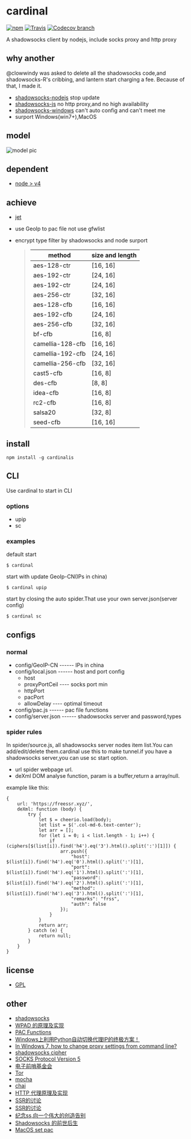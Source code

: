 # cardinal
[![npm](https://img.shields.io/npm/v/cardinalis.svg?style=flat-square)](https://www.npmjs.com/package/cardinalis)
[![Travis](https://img.shields.io/travis/shangxinbo/cardinal.svg?style=flat-square)](https://travis-ci.org/shangxinbo/cardinal)
[![Codecov branch](https://img.shields.io/codecov/c/github/shangxinbo/cardinal/3.0.svg?style=flat-square)](https://codecov.io/gh/shangxinbo/cardinal/branch/3.0)

A shadowsocks client by nodejs, include socks proxy and http proxy

## why another 
@clowwindy was asked to delete all the shadowsocks code,and shadowsocks-R's cribbing, and lantern start charging a fee. Because of that, I made it. 
* [shadowsocks-nodejs](https://github.com/shadowsocks/shadowsocks-nodejs) stop update
* [shadowsocks-js](https://github.com/oyyd/shadowsocks-js) no http proxy,and no high availability
* [shadowsocks-windows](https://github.com/shadowsocks/shadowsocks-windows) can't auto config and can't meet me
* surport Windows(win7+),MacOS

## model
![model pic](https://raw.githubusercontent.com/shangxinbo/cardinal/master/model.png)

## dependent
* [node > v4](https://nodejs.org/en/)

## achieve
* [jet](https://github.com/m31271n/jet)

* use GeoIp to pac file not use gfwlist

* encrypt type filter by shadowsocks and node surport 

    >|method | size and length|
    >|-------|----------------|
    >|aes-128-ctr | [16, 16]  |
    >|aes-192-ctr | [24, 16]  |
    >|aes-192-ctr | [24, 16]  |
    >|aes-256-ctr | [32, 16]  |
    >|aes-128-cfb | [16, 16]  |
    >|aes-192-cfb | [24, 16]  |
    >|aes-256-cfb | [32, 16]  |
    >|bf-cfb      | [16, 8]   |
    >|camellia-128-cfb | [16, 16]|
    >|camellia-192-cfb | [24, 16]|
    >|camellia-256-cfb | [32, 16]|
    >|cast5-cfb   | [16, 8]   |
    >|des-cfb     | [8, 8]    |
    >|idea-cfb    | [16, 8]   |
    >|rc2-cfb     | [16, 8]   |
    >|salsa20     | [32, 8]   |
    >|seed-cfb    | [16, 16]  |
    

## install  
```
npm install -g cardinalis
```
## CLI
Use cardinal to start in CLI
### options
* upip
* sc

### examples
default start
```
$ cardinal
``` 
start with update GeoIp-CN(IPs in china)
``` 
$ cardinal upip
```
start by closing the auto spider.That use your own server.json(server config) 
```
$ cardinal sc
```
## configs
### normal
* config/GeoIP-CN    ------   IPs in china 
* config/local.json  ------   host and port config
  * host
  * proxyPortCeil  ----   socks port min
  * httpPort
  * pacPort
  * allowDelay     ----   optimal timeout
* config/pac.js      ------   pac file functions
* config/server.json ------   shadowsocks server and password,types

### spider rules
In spider/source.js, all shadowsocks server nodes item list.You can add/edit/delete them.cardinal use this to make tunnel.if you have a shadowsocks server,you can use sc start option.
* url spider webpage url.
* deXml DOM analyse function, param is a buffer,return a array/null.

example like this:
```
{
    url: 'https://freessr.xyz/',
    deXml: function (body) {
        try {
            let $ = cheerio.load(body);
            let list = $('.col-md-6.text-center');
            let arr = [];
            for (let i = 0; i < list.length - 1; i++) {
                if (ciphers[$(list[i]).find('h4').eq('3').html().split(':')[1]]) {
                    arr.push({
                        "host": $(list[i]).find('h4').eq('0').html().split(':')[1],
                        "port": $(list[i]).find('h4').eq('1').html().split(':')[1],
                        "password": $(list[i]).find('h4').eq('2').html().split(':')[1],
                        "method": $(list[i]).find('h4').eq('3').html().split(':')[1],
                        "remarks": "frss",
                        "auth": false
                    });
                }
            }
            return arr;
        } catch (e) {
            return null;
        }
    }
}
```

## license
* [GPL](LICENSE)

## other
* [shadowsocks](https://github.com/shadowsocks)
* [WPAD 的原理及实现](https://www.ibm.com/developerworks/cn/linux/1309_quwei_wpad/)
* [PAC Functions](http://findproxyforurl.com/pac-functions/)
* [Windows上利用Python自动切换代理IP的终极方案！](https://segmentfault.com/a/1190000004315166)
* [In Windows 7, how to change proxy settings from command line?](https://superuser.com/questions/419696/in-windows-7-how-to-change-proxy-settings-from-command-line)
* [shadowsocks cipher](http://shadowsocks.org/en/spec/cipher.html)
* [SOCKS Protocol Version 5](https://www.ietf.org/rfc/rfc1928.txt)
* [电子前哨基金会](https://www.eff.org/)
* [Tor](https://www.torproject.org/index.html)
* [mocha](https://github.com/mochajs/mocha)
* [chai](https://github.com/chaijs/chai)
* [HTTP 代理原理及实现](https://imququ.com/post/web-proxy.html)
* [SSR的讨论](https://github.com/shadowsocks/shadowsocks-windows/issues/293)
* [SSR的讨论](https://github.com/breakwa11/shadowsocks-rss/issues/28)
* [纪念ss,向一个伟大的创造告别](https://www.starduster.me/2015/08/21/say-goodbye-to-ss/)
* [Shadowsocks 的前世后生](http://chinadigitaltimes.net/chinese/2016/08/gfw-blog%EF%BD%9Cshadowsocks-%E7%9A%84%E5%89%8D%E4%B8%96%E5%90%8E%E7%94%9F/)
* [MacOS set pac](https://support.apple.com/kb/PH18553?locale=zh_CN)
